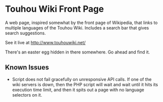 # Touhou Wiki Front Page
A web page, inspired somewhat by the front page of Wikipedia, that links to multiple languages of the Touhou Wiki. Includes a search bar that gives search suggestions.

See it live at http://www.touhouwiki.net/

There's an easter egg hidden in there somewhere. Go ahead and find it.

## Known Issues
- Script does not fail gracefully on unresponsive API calls. If one of the wiki servers is down, then the PHP script will wait and wait until it hits its execution time limit, and then it spits out a page with no language selectors on it.
